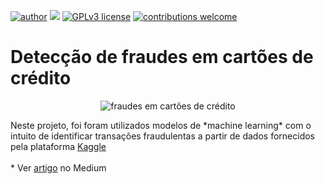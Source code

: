 [![author](https://img.shields.io/badge/author-Marcius%20D.%20Moraes-green)](https://www.linkedin.com/in/marciusdm) [![](https://img.shields.io/badge/python-3.7+-blue.svg)](https://www.python.org/downloads/release/python-365/) [![GPLv3 license](https://img.shields.io/badge/License-GPLv3-blue.svg)](http://perso.crans.org/besson/LICENSE.html) [![contributions welcome](https://img.shields.io/badge/contributions-welcome-brightgreen.svg?style=flat)](https://github.com/marciusdm/portfolio/issues)
# Detecção de fraudes em cartões de crédito
<p align="center">
  <img src="https://images.unsplash.com/photo-1592772874383-d08932d29db7?ixid=MnwxMjA3fDB8MHxwaG90by1wYWdlfHx8fGVufDB8fHx8&ixlib=rb-1.2.1&auto=format&fit=crop&w=699&q=80" alt="fraudes em cartões de crédito" />
</p>
Neste projeto, foi foram utilizados modelos de *machine learning* com o intuito de identificar transações fraudulentas a partir de dados fornecidos pela plataforma <a href=" https://www.kaggle.com/datasets/mlg-ulb/creditcardfraud" target="_blank">Kaggle</a>
<br/>
<br/>
* Ver <a href="https://medium.com/@marciusdellano/detecção-de-fraudes-em-cartões-de-crédito-5fd608486614" target="_blank">artigo</a> no Medium
